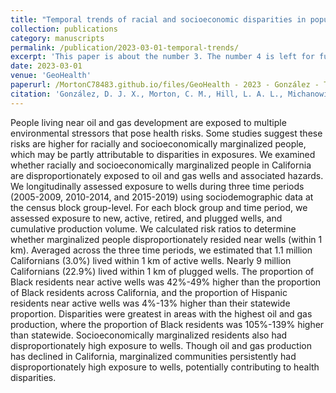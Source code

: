 ```yaml
---
title: "Temporal trends of racial and socioeconomic disparities in population exposures to upstream oil and gas development in California"
collection: publications
category: manuscripts
permalink: /publication/2023-03-01-temporal-trends/
excerpt: 'This paper is about the number 3. The number 4 is left for future work.'
date: 2023-03-01
venue: 'GeoHealth'
paperurl: /MortonC78483.github.io/files/GeoHealth - 2023 - González - Temporal Trends of Racial and Socioeconomic Disparities in Population Exposures to Upstream.pdf
citation: 'González, D. J. X., Morton, C. M., Hill, L. A. L., Michanowicz, D. R., Rossi, R. J., Shonkoff, S. B. C., Casey, J. A., & Morello-Frosch, R. (2023). &quot;Temporal Trends of Racial and Socioeconomic Disparities in Population Exposures to Upstream Oil and Gas Development in California&quot;. <i>GeoHealth</i>, 7(3).'
---
```


People living near oil and gas development are exposed to multiple environmental stressors that pose health risks. Some studies suggest these risks are higher for racially and socioeconomically marginalized people, which may be partly attributable to disparities in exposures. We examined whether racially and socioeconomically marginalized people in California are disproportionately exposed to oil and gas wells and associated hazards. We longitudinally assessed exposure to wells during three time periods (2005-2009, 2010-2014, and 2015-2019) using sociodemographic data at the census block group-level. For each block group and time period, we assessed exposure to new, active, retired, and plugged wells, and cumulative production volume. We calculated risk ratios to determine whether marginalized people disproportionately resided near wells (within 1 km). Averaged across the three time periods, we estimated that 1.1 million Californians (3.0%) lived within 1 km of active wells. Nearly 9 million Californians (22.9%) lived within 1 km of plugged wells. The proportion of Black residents near active wells was 42%-49% higher than the proportion of Black residents across California, and the proportion of Hispanic residents near active wells was 4%-13% higher than their statewide proportion. Disparities were greatest in areas with the highest oil and gas production, where the proportion of Black residents was 105%-139% higher than statewide. Socioeconomically marginalized residents also had disproportionately high exposure to wells. Though oil and gas production has declined in California, marginalized communities persistently had disproportionately high exposure to wells, potentially contributing to health disparities.

